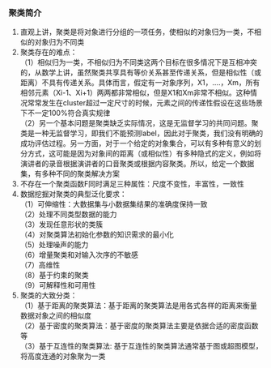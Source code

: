 ### 聚类简介
1. 直观上讲，聚类是将对象进行分组的一项任务，使相似的对象归为一类，不相似的对象归为不同类
2. 聚类存在的难点：  
（1）相似归为一类，不相似归为不同类这两个目标在很多情况下是互相冲突的，从数学上讲，虽然聚类共享具有等价关系甚至传递关系，但是相似性（或距离）不具有传递关系。具体而言，假定有一对象序列，X1，....，Xm，所有相邻元素（Xi-1、Xi+1）两两都非常相似，但是X1和Xm非常不相似。这种情况常常发生在cluster超过一定尺寸的时候，元素之间的传递性假设在这些场景下不一定100%符合真实规律  
（2）另一个基本问题是聚类缺乏实际情况，这是无监督学习的共同问题。聚类是一种无监督学习，即我们不能预测label，因此对于聚类，我们没有明确的成功评估过程。另一方面，对于一个给定的对象集合，可以有多种有意义的划分方式，这可能是因为对象间的距离（或相似性）有多种隐式的定义，例如将演讲者的录音根据演讲者的口音聚类或根据内容聚类。所以，给定一个数据集，有多种不同的聚类解决方案
3. 不存在一个聚类函数F同时满足三种属性：尺度不变性，丰富性，一致性
4. 数据挖掘对聚类的典型泛化要求：  
（1）可伸缩性：大数据集与小数据集结果的准确度保持一致  
（2）处理不同类型数据的能力  
（3）发现任意形状的类簇  
（4）对聚类算法初始化参数的知识需求的最小化  
（5）处理噪声的能力  
（6）增量聚类和对输入次序的不敏感  
（7）高维性  
（8）基于约束的聚类  
（9）可解释性和可用性
5. 聚类的大致分类：  
（1）基于距离的聚类算法：基于距离的聚类算法是用各式各样的距离来衡量数据对象之间的相似度  
（2）基于密度的聚类算法：基于密度的聚类算法主要是依据合适的密度函数等  
（3）基于互连性的聚类算法: 基于互连性的聚类算法通常基于图或超图模型，将高度连通的对象聚为一类